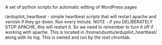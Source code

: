 A set of python scripts for automatic editing of WordPress pages

/ardupilot_heartbeat - simple heartbeat scripts that will restart apache and varnish if they go down. Run every minute. 
NOTE - if you DELIBERATELY STOP APACHE, this will restart it. So we need to remember to turn it off if working with apache.
This is located in /home/ubuntu/ardupilot_heartbeat/ along with its log. This is owned and run by the root chrontab.
